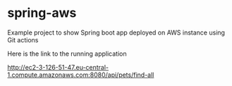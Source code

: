 # spring-aws
Example project to show Spring boot app deployed on AWS instance using Git actions

Here is the link to the running application

http://ec2-3-126-51-47.eu-central-1.compute.amazonaws.com:8080/api/pets/find-all
